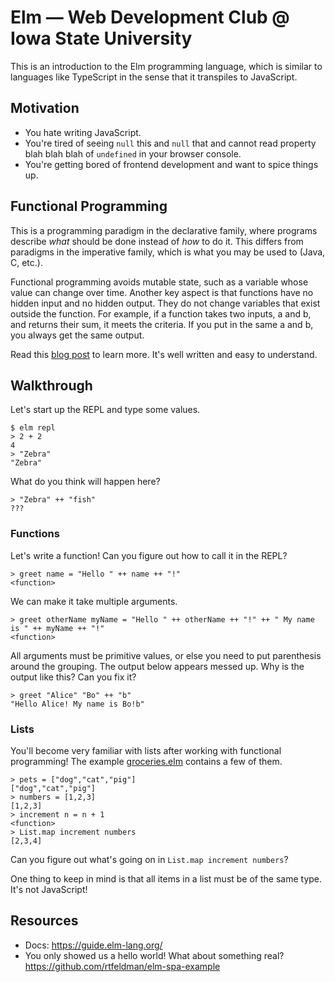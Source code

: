 # Elm — Web Development Club @ Iowa State University

This is an introduction to the Elm programming language, which is similar to
languages like TypeScript in the sense that it transpiles to JavaScript.

## Motivation

- You hate writing JavaScript.
- You're tired of seeing `null` this and `null` that and cannot read property
  blah blah blah of `undefined` in your browser console.
- You're getting bored of frontend development and want to spice things up.

## Functional Programming

This is a programming paradigm in the declarative family, where programs describe
*what* should be done instead of *how* to do it. This differs from paradigms in
the imperative family, which is what you may be used to (Java, C, etc.).

Functional programming avoids mutable state, such as a variable whose value can
change over time. Another key aspect is that functions have no hidden input
and no hidden output. They do not change variables that exist outside the
function. For example, if a function takes two inputs, a and b, and returns
their sum, it meets the criteria. If you put in the same a and b, you always
get the same output.

Read this [blog post](http://blog.jenkster.com/2015/12/what-is-functional-programming.html)
to learn more. It's well written and easy to understand.

## Walkthrough

Let's start up the REPL and type some values.

```
$ elm repl
> 2 + 2
4
> "Zebra"
"Zebra"
```

What do you think will happen here?

```shell
> "Zebra" ++ "fish"
???
```

### Functions

Let's write a function! Can you figure out how to call it in the REPL?

```shell
> greet name = "Hello " ++ name ++ "!"
<function>
```

We can make it take multiple arguments.

```shell
> greet otherName myName = "Hello " ++ otherName ++ "!" ++ " My name is " ++ myName ++ "!"
<function>
```

All arguments must be primitive values, or else you need to put parenthesis around
the grouping. The output below appears messed up. Why is the output like this?
Can you fix it?

```shell
> greet "Alice" "Bo" ++ "b"
"Hello Alice! My name is Bo!b"
```

### Lists

You'll become very familiar with lists after working with functional
programming! The example [groceries.elm](groceries.elm) contains a few of them.

```shell
> pets = ["dog","cat","pig"]
["dog","cat","pig"]
> numbers = [1,2,3]
[1,2,3]
> increment n = n + 1
<function>
> List.map increment numbers
[2,3,4]
```

Can you figure out what's going on in `List.map increment numbers`?

One thing to keep in mind is that all items in a list must be of the same type.
It's not JavaScript!

## Resources

- Docs: https://guide.elm-lang.org/
- You only showed us a hello world! What about something real?
  https://github.com/rtfeldman/elm-spa-example
